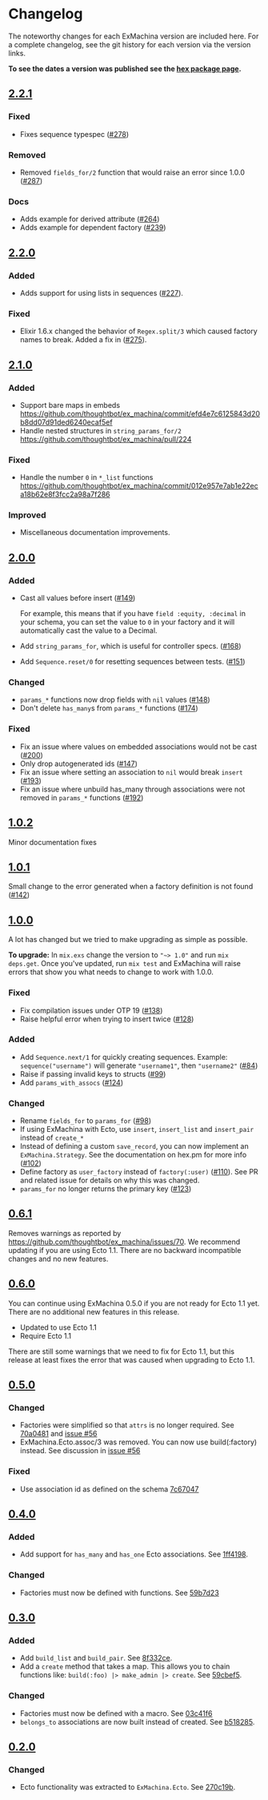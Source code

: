 # Changelog

The noteworthy changes for each ExMachina version are included here. For a
complete changelog, see the git history for each version via the version links.

**To see the dates a version was published see the [hex package page].**

[hex package page]: https://hex.pm/packages/ex_machina

## [2.2.1]

### Fixed

- Fixes sequence typespec ([#278])

### Removed

- Removed `fields_for/2` function that would raise an error since 1.0.0 ([#287])

### Docs

- Adds example for derived attribute ([#264])
- Adds example for dependent factory ([#239])


[2.2.1]: https://github.com/thoughtbot/ex_machina/compare/v2.2.0...v2.2.1
[#239]: https://github.com/thoughtbot/ex_machina/pull/239
[#264]: https://github.com/thoughtbot/ex_machina/pull/264
[#278]: https://github.com/thoughtbot/ex_machina/pull/278
[#287]: https://github.com/thoughtbot/ex_machina/pull/287

## [2.2.0]

### Added

- Adds support for using lists in sequences ([#227]).

### Fixed

- Elixir 1.6.x changed the behavior of `Regex.split/3` which caused factory
  names to break. Added a fix in ([#275]).

[2.2.0]: https://github.com/thoughtbot/ex_machina/compare/v2.1.0...v2.2.0
[#227]: https://github.com/thoughtbot/ex_machina/pull/227
[#275]: https://github.com/thoughtbot/ex_machina/pull/275

## [2.1.0]

### Added

- Support bare maps in embeds https://github.com/thoughtbot/ex_machina/commit/efd4e7c6125843d20b8dd07d91ded6240ecaf5ef
- Handle nested structures in `string_params_for/2` https://github.com/thoughtbot/ex_machina/pull/224

### Fixed

- Handle the number `0` in `*_list` functions https://github.com/thoughtbot/ex_machina/commit/012e957e7ab1e22eca18b62e8f3fcc2a98a7f286

### Improved

- Miscellaneous documentation improvements.

[2.1.0]: https://github.com/thoughtbot/ex_machina/compare/v2.0.0...v2.1.0

## [2.0.0]

### Added

- Cast all values before insert ([#149])

  For example, this means that if you have `field :equity, :decimal` in your
  schema, you can set the value to `0` in your factory and it will automatically
  cast the value to a Decimal.

- Add `string_params_for`, which is useful for controller specs. ([#168])
- Add `Sequence.reset/0` for resetting sequences between tests. ([#151])

### Changed

- `params_*` functions now drop fields with `nil` values ([#148])
- Don't delete `has_many`s from `params_*` functions ([#174])

### Fixed

- Fix an issue where values on embedded associations would not be cast ([#200])
- Only drop autogenerated ids ([#147])
- Fix an issue where setting an association to `nil` would break `insert` ([#193])
- Fix an issue where unbuild has_many through associations were not removed in
  `params_*` functions ([#192])

[2.0.0]: https://github.com/thoughtbot/ex_machina/compare/v1.0.2...v2.0.0
[#200]: https://github.com/thoughtbot/ex_machina/pull/200
[#149]: https://github.com/thoughtbot/ex_machina/pull/149
[#151]: https://github.com/thoughtbot/ex_machina/pull/151
[#148]: https://github.com/thoughtbot/ex_machina/pull/148
[#147]: https://github.com/thoughtbot/ex_machina/pull/147
[#168]: https://github.com/thoughtbot/ex_machina/pull/168
[#174]: https://github.com/thoughtbot/ex_machina/pull/174
[#193]: https://github.com/thoughtbot/ex_machina/pull/193
[#192]: https://github.com/thoughtbot/ex_machina/pull/192

## [1.0.2]

Minor documentation fixes

[1.0.2]: https://github.com/thoughtbot/ex_machina/compare/v1.0.1...v1.0.2

## [1.0.1]

Small change to the error generated when a factory definition is not found ([#142])

[1.0.1]: https://github.com/thoughtbot/ex_machina/compare/v1.0.0...v1.0.1
[#142]: https://github.com/thoughtbot/ex_machina/pull/142

## [1.0.0]

A lot has changed but we tried to make upgrading as simple as possible.

**To upgrade:** In `mix.exs` change the version to `"~> 1.0"` and run `mix
deps.get`. Once you've updated, run `mix test` and ExMachina will raise errors
that show you what needs to change to work with 1.0.0.

### Fixed

- Fix compilation issues under OTP 19 ([#138])
- Raise helpful error when trying to insert twice ([#128])

### Added

- Add `Sequence.next/1` for quickly creating sequences. Example:
  `sequence("username")` will generate `"username1"`, then `"username2"` ([#84])
- Raise if passing invalid keys to structs ([#99])
- Add `params_with_assocs` ([#124])

### Changed

- Rename `fields_for` to `params_for` ([#98])
- If using ExMachina with Ecto, use `insert`, `insert_list` and `insert_pair`
  instead of `create_*`
- Instead of defining a custom `save_record`, you can now implement an
  `ExMachina.Strategy`. See the documentation on hex.pm for more info ([#102])
- Define factory as `user_factory` instead of `factory(:user)` ([#110]). See PR
  and related issue for details on why this was changed.
- `params_for` no longer returns the primary key ([#123])

[1.0.0]: https://github.com/thoughtbot/ex_machina/compare/v0.6.1...v1.0.0
[#138]: https://github.com/thoughtbot/ex_machina/pull/138
[#128]: https://github.com/thoughtbot/ex_machina/pull/128
[#84]: https://github.com/thoughtbot/ex_machina/pull/84
[#99]: https://github.com/thoughtbot/ex_machina/pull/99
[#124]: https://github.com/thoughtbot/ex_machina/pull/124
[#98]: https://github.com/thoughtbot/ex_machina/pull/98
[#102]: https://github.com/thoughtbot/ex_machina/pull/102
[#110]: https://github.com/thoughtbot/ex_machina/pull/110
[#123]: https://github.com/thoughtbot/ex_machina/pull/123

## [0.6.1]

Removes warnings as reported by
https://github.com/thoughtbot/ex_machina/issues/70. We recommend updating if you
are using Ecto 1.1. There are no backward incompatible changes and no new
features.

[0.6.1]: https://github.com/thoughtbot/ex_machina/compare/v0.6.0...v0.6.1

## [0.6.0]

You can continue using ExMachina 0.5.0 if you are not ready for Ecto 1.1 yet.
There are no additional new features in this release.

- Updated to use Ecto 1.1
- Require Ecto 1.1

There are still some warnings that we need to fix for Ecto 1.1, but this release
at least fixes the error that was caused when upgrading to Ecto 1.1.

[0.6.0]: https://github.com/thoughtbot/ex_machina/compare/v0.5.0...v0.6.0

## [0.5.0]

### Changed

- Factories were simplified so that `attrs` is no longer required. See [70a0481] and [issue #56]
- ExMachina.Ecto.assoc/3 was removed. You can now use build(:factory) instead. See discussion in [issue #56]

### Fixed
- Use association id as defined on the schema [7c67047]

[issue #56]:https://github.com/thoughtbot/ex_machina/issues/56
[70a0481]: https://github.com/thoughtbot/ex_machina/commit/70a04814aacc33b3c727e133f4bd6b03a8217731
[7c67047]:https://github.com/thoughtbot/ex_machina/commit/7c6704706cffa7285a608049a1b1f10784790fdd
[0.5.0]: https://github.com/thoughtbot/ex_machina/compare/v0.4.0...v0.5.0

## [0.4.0]

### Added

- Add support for `has_many` and `has_one` Ecto associations. See [1ff4198].

### Changed

- Factories must now be defined with functions. See [59b7d23]

[1ff4198]: https://github.com/thoughtbot/ex_machina/commit/1ff4198488caa8225563ec2d4262a6f42d7d29be
[59b7d23]: https://github.com/thoughtbot/ex_machina/commit/59b7d23522d8ef4a3ae209f856b4d3c159de376e
[0.4.0]: https://github.com/thoughtbot/ex_machina/compare/v0.3.0...v0.4.0

## [0.3.0]

### Added

- Add `build_list` and `build_pair`. See [8f332ce].
- Add a `create` method that takes a map. This allows you to chain functions
like: `build(:foo) |> make_admin |> create`. See [59cbef5].

[8f332ce]: https://github.com/thoughtbot/ex_machina/commit/8f332ce0499f4e81f9dbb653fef3a6bc1e697cb6
[59cbef5]: https://github.com/thoughtbot/ex_machina/commit/59cbef569d7740d2958653fe177790b0cb506ff6

### Changed

- Factories must now be defined with a macro. See [03c41f6]
- `belongs_to` associations are now built instead of created. See [b518285].

[b518285]: https://github.com/thoughtbot/ex_machina/commit/b518285fa144459c36848bda5e72498914c19cdd
[03c41f6]: https://github.com/thoughtbot/ex_machina/commit/03c41f64470423a168f91d40edcd91eb242c3c61
[0.3.0]: https://github.com/thoughtbot/ex_machina/compare/v0.2.0...v0.3.0

## [0.2.0]

### Changed

- Ecto functionality was extracted to `ExMachina.Ecto`. See [270c19b].

[270c19b]: https://github.com/thoughtbot/ex_machina/commit/270c19bbb805b7c62365612419410990f28c8baf
[0.2.0]: https://github.com/thoughtbot/ex_machina/compare/v0.1.0...v0.2.0

